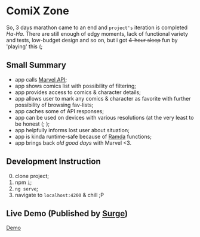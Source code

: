 # ComiX Zone

So, 3 days marathon came to an end and ```project's``` iteration is completed *Ha-Ha*. 
There are still enough of edgy moments, lack of functional variety and tests, low-budget design and so on, but i got ~~4-hour sleep~~ fun by 'playing' this (;

## Small Summary

- app calls [Marvel API](https://developer.marvel.com/);
- app shows comics list with possibility of filtering;
- app provides access to comics & character details;
- app allows user to mark any comics & character as favorite with further possibility of browsing fav-lists;
- app caches some of API responses;
- app can be used on devices with various resolutions (at the very least to be honest (; );
- app helpfully informs lost user about situation;
- app is kinda runtime-safe because of [Ramda](http://ramdajs.com/) functions;
- app brings back *old good days* with Marvel <3. 

## Development Instruction

0. clone project;
1. npm ```i```;
2. ```ng serve```;
3. navigate to ```localhost:4200``` & chill ;P

## Live Demo (Published by [Surge](http://surge.sh/))

[Demo](http://icomix-zone.surge.sh)


